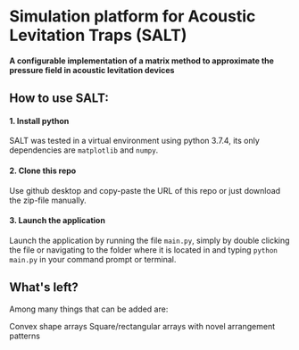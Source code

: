 # Simulation platform for Acoustic Levitation Traps (SALT)
#### A configurable implementation of a matrix method to approximate the pressure field in acoustic levitation devices

## How to use SALT:

#### 1. Install python
SALT was tested in a virtual environment using python 3.7.4, its only dependencies are ```matplotlib``` and ```numpy```.

#### 2. Clone this repo
Use github desktop and copy-paste the URL of this repo or just download the zip-file manually.

#### 3. Launch the application
Launch the application by running the file ```main.py```, simply by double clicking the file or navigating to the folder where it is located in and typing ```python main.py``` in your command prompt or terminal.

## What's left?
Among many things that can be added are:

Convex shape arrays
Square/rectangular arrays with novel arrangement patterns


